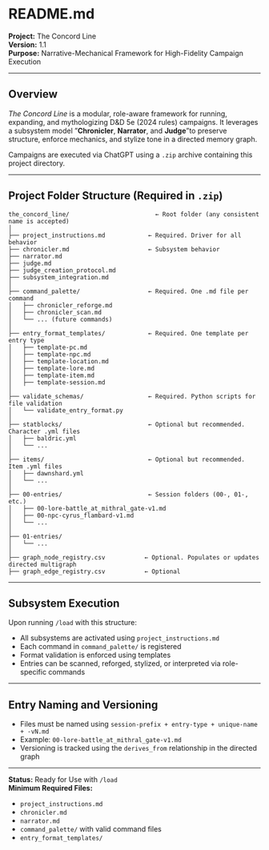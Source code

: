 # README.md  
**Project:** The Concord Line  
**Version:** 1.1  
**Purpose:** Narrative-Mechanical Framework for High-Fidelity Campaign Execution

---

## Overview

*The Concord Line* is a modular, role-aware framework for running, expanding, and mythologizing D&D 5e (2024 rules) campaigns. It leverages a subsystem model ”**Chronicler**, **Narrator**, and **Judge**”to preserve structure, enforce mechanics, and stylize tone in a directed memory graph.

Campaigns are executed via ChatGPT using a `.zip` archive containing this project directory.

---

## Project Folder Structure (Required in `.zip`)

```
the_concord_line/                        ← Root folder (any consistent name is accepted)
│
├── project_instructions.md            ← Required. Driver for all behavior
├── chronicler.md                      ← Subsystem behavior
├── narrator.md
├── judge.md
├── judge_creation_protocol.md
├── subsystem_integration.md
│
├── command_palette/                   ← Required. One .md file per command
│   ├── chronicler_reforge.md
│   ├── chronicler_scan.md
│   └── ... (future commands)
│
├── entry_format_templates/            ← Required. One template per entry type
│   ├── template-pc.md
│   ├── template-npc.md
│   ├── template-location.md
│   ├── template-lore.md
│   ├── template-item.md
│   ├── template-session.md
│
├── validate_schemas/                  ← Required. Python scripts for file validation
│   └── validate_entry_format.py
│
├── statblocks/                        ← Optional but recommended. Character .yml files
│   ├── baldric.yml
│   └── ...
│
├── items/                             ← Optional but recommended. Item .yml files
│   ├── dawnshard.yml
│   └── ...
│
├── 00-entries/                        ← Session folders (00-, 01-, etc.)
│   ├── 00-lore-battle_at_mithral_gate-v1.md
│   ├── 00-npc-cyrus_flambard-v1.md
│   └── ...
│
├── 01-entries/
│   └── ...
│
├── graph_node_registry.csv           ← Optional. Populates or updates directed multigraph
├── graph_edge_registry.csv           ← Optional
```

---

## Subsystem Execution

Upon running `/load` with this structure:
- All subsystems are activated using `project_instructions.md`
- Each command in `command_palette/` is registered
- Format validation is enforced using templates
- Entries can be scanned, reforged, stylized, or interpreted via role-specific commands

---

## Entry Naming and Versioning

- Files must be named using `session-prefix + entry-type + unique-name + -vN.md`
- Example: `00-lore-battle_at_mithral_gate-v1.md`
- Versioning is tracked using the `derives_from` relationship in the directed graph

---

**Status:** Ready for Use with `/load`  
**Minimum Required Files:**  
- `project_instructions.md`  
- `chronicler.md`  
- `narrator.md`  
- `command_palette/` with valid command files  
- `entry_format_templates/`
